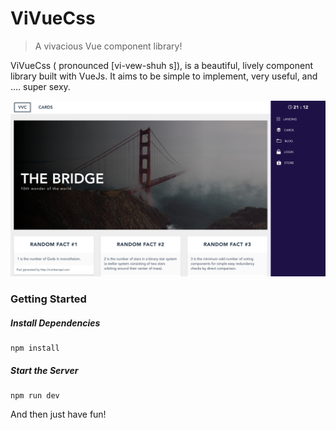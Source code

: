 # ViVueCss

> A vivacious Vue component library!

ViVueCss ( pronounced [vi-vew-shuh s]), is a beautiful, lively component library built with VueJs. It aims to be simple to implement, very useful, and .... super sexy.

![VVC Image](https://raw.githubusercontent.com/thabotitus/vivuecss/master/vvc.jpg)

### Getting Started

##### Install Dependencies
```
npm install
```

##### Start the Server
```
npm run dev
```
And then just have fun!
